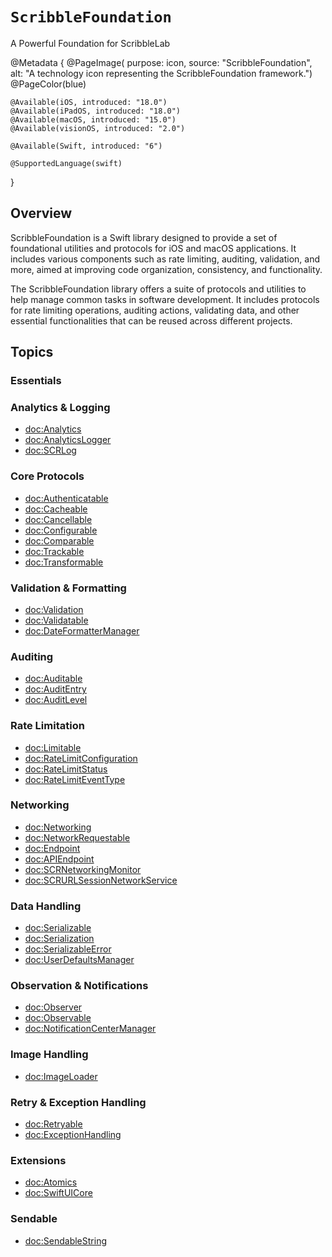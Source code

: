 # ``ScribbleFoundation``

A Powerful Foundation for ScribbleLab

@Metadata {
    @PageImage(
        purpose: icon,
        source: "ScribbleFoundation", 
        alt: "A technology icon representing the ScribbleFoundation framework.")
    @PageColor(blue)
    
    @Available(iOS, introduced: "18.0")
    @Available(iPadOS, introduced: "18.0")
    @Available(macOS, introduced: "15.0")
    @Available(visionOS, introduced: "2.0")
    
    @Available(Swift, introduced: "6")
    
    @SupportedLanguage(swift)
}

## Overview

ScribbleFoundation is a Swift library designed to provide a set of foundational utilities and protocols for iOS and macOS applications. It includes various components such as rate limiting, auditing, validation, and more, aimed at improving code organization, consistency, and functionality.

The ScribbleFoundation library offers a suite of protocols and utilities to help manage common tasks in software development. It includes protocols for rate limiting operations, auditing actions, validating data, and other essential functionalities that can be reused across different projects.

## Topics

### Essentials

### Analytics & Logging

- <doc:Analytics>
- <doc:AnalyticsLogger>
- <doc:SCRLog>

### Core Protocols

- <doc:Authenticatable>
- <doc:Cacheable>
- <doc:Cancellable>
- <doc:Configurable>
- <doc:Comparable>
- <doc:Trackable>
- <doc:Transformable>

### Validation & Formatting

- <doc:Validation>
- <doc:Validatable>
- <doc:DateFormatterManager>

### Auditing

- <doc:Auditable>
- <doc:AuditEntry>
- <doc:AuditLevel>

### Rate Limitation

- <doc:Limitable>
- <doc:RateLimitConfiguration>
- <doc:RateLimitStatus>
- <doc:RateLimitEventType>

### Networking

- <doc:Networking>
- <doc:NetworkRequestable>
- <doc:Endpoint>
- <doc:APIEndpoint>
- <doc:SCRNetworkingMonitor>
- <doc:SCRURLSessionNetworkService>

### Data Handling

- <doc:Serializable>
- <doc:Serialization>
- <doc:SerializableError>
- <doc:UserDefaultsManager>

### Observation & Notifications

- <doc:Observer>
- <doc:Observable>
- <doc:NotificationCenterManager>

### Image Handling

- <doc:ImageLoader>

### Retry & Exception Handling

- <doc:Retryable>
- <doc:ExceptionHandling>

### Extensions

- <doc:Atomics>
- <doc:SwiftUICore>

### Sendable

- <doc:SendableString>
